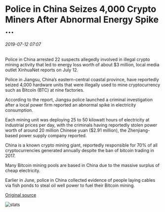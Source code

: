 # Police in China Seizes 4,000 Crypto Miners After Abnormal Energy Spike ...

###### 2019-07-12 07:07

Police in China arrested 22 suspects allegedly involved in illegal crypto mining activity that led to energy loss worth of about $3 million, local media outlet XinhuaNet reports on July 12.

Police in Jiangsu, China’s eastern-central coastal province, have reportedly seized 4,000 hardware units that were illegally used to mine cryptocurrency such as Bitcoin (BTC) at nine factories.

According to the report, Jiangsu police launched a criminal investigation after a local power firm reported an abnormal spike in electricity consumption.

Each mining unit was deploying 25 to 50 kilowatt hours of electricity at industrial prices per day, with the criminals having reportedly stolen power worth of around 20 million Chinese yuan ($2.91 million), the Zhenjiang-based power supply company reported.

China is a known crypto mining giant, reportedly responsible for 70% of all cryptocurrencies generated annually despite the ban of bitcoin trading in 2017.

Many Bitcoin mining pools are based in China due to the massive surplus of cheap electricity.

Earlier in June, police in China collected evidence of people laying cables via fish ponds to steal oil well power to fuel their Bitcoin mining.

[Original source](https://cointelegraph.com/news/police-in-china-seizes-4-000-crypto-miners-after-abnormal-energy-spike)

![stats](https://c.statcounter.com/11760860/0/a89fa40b/1/ "stats")